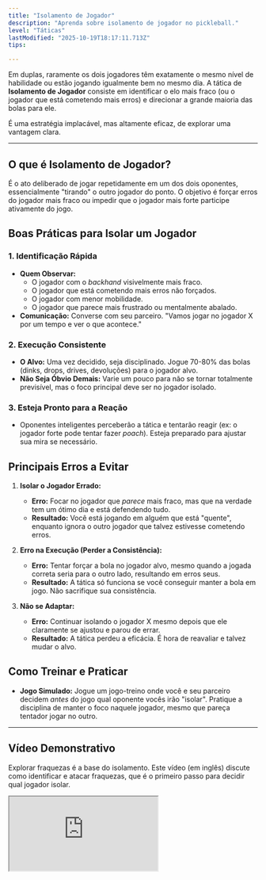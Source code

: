```yaml
---
title: "Isolamento de Jogador"
description: "Aprenda sobre isolamento de jogador no pickleball."
level: "Táticas"
lastModified: "2025-10-19T18:17:11.713Z"
tips:

---
```


Em duplas, raramente os dois jogadores têm exatamente o mesmo nível de habilidade ou estão jogando igualmente bem no mesmo dia. A tática de **Isolamento de Jogador** consiste em identificar o elo mais fraco (ou o jogador que está cometendo mais erros) e direcionar a grande maioria das bolas para ele.

É uma estratégia implacável, mas altamente eficaz, de explorar uma vantagem clara.

---

## O que é Isolamento de Jogador?

É o ato deliberado de jogar repetidamente em um dos dois oponentes, essencialmente "tirando" o outro jogador do ponto. O objetivo é forçar erros do jogador mais fraco ou impedir que o jogador mais forte participe ativamente do jogo.

## Boas Práticas para Isolar um Jogador

### 1. Identificação Rápida
* **Quem Observar:**
    * O jogador com o *backhand* visivelmente mais fraco.
    * O jogador que está cometendo mais erros não forçados.
    * O jogador com menor mobilidade.
    * O jogador que parece mais frustrado ou mentalmente abalado.
* **Comunicação:** Converse com seu parceiro. "Vamos jogar no jogador X por um tempo e ver o que acontece."

### 2. Execução Consistente
* **O Alvo:** Uma vez decidido, seja disciplinado. Jogue 70-80% das bolas (dinks, drops, drives, devoluções) para o jogador alvo.
* **Não Seja Óbvio Demais:** Varie um pouco para não se tornar totalmente previsível, mas o foco principal deve ser no jogador isolado.

### 3. Esteja Pronto para a Reação
* Oponentes inteligentes perceberão a tática e tentarão reagir (ex: o jogador forte pode tentar fazer *poach*). Esteja preparado para ajustar sua mira se necessário.

## Principais Erros a Evitar

1.  **Isolar o Jogador Errado:**
    * **Erro:** Focar no jogador que *parece* mais fraco, mas que na verdade tem um ótimo dia e está defendendo tudo.
    * **Resultado:** Você está jogando em alguém que está "quente", enquanto ignora o outro jogador que talvez estivesse cometendo erros.

2.  **Erro na Execução (Perder a Consistência):**
    * **Erro:** Tentar forçar a bola no jogador alvo, mesmo quando a jogada correta seria para o outro lado, resultando em erros seus.
    * **Resultado:** A tática só funciona se você conseguir manter a bola em jogo. Não sacrifique sua consistência.

3.  **Não se Adaptar:**
    * **Erro:** Continuar isolando o jogador X mesmo depois que ele claramente se ajustou e parou de errar.
    * **Resultado:** A tática perdeu a eficácia. É hora de reavaliar e talvez mudar o alvo.

## Como Treinar e Praticar

* **Jogo Simulado:** Jogue um jogo-treino onde você e seu parceiro decidem *antes* do jogo qual oponente vocês irão "isolar". Pratique a disciplina de manter o foco naquele jogador, mesmo que pareça tentador jogar no outro.

---

## Vídeo Demonstrativo

Explorar fraquezas é a base do isolamento. Este vídeo (em inglês) discute como identificar e atacar fraquezas, que é o primeiro passo para decidir qual jogador isolar.

<div class="youtube-video">
  <iframe 
    src="https://www.youtube.com/embed/F1om8XFz-7s?rel=0&modestbranding=1&fs=1&cc_load_policy=1" 
    title="How To EXPOSE Your Opponent's WEAKNESSES in Pickleball! (YouTube)" 
    allow="accelerometer; autoplay; clipboard-write; encrypted-media; gyroscope; picture-in-picture" 
    allowfullscreen>
  </iframe>
</div>